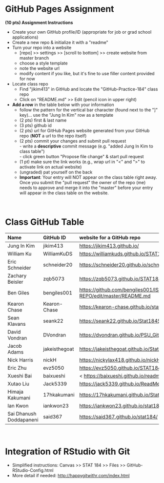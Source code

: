 
# GitHub Pages Assignment

**(10 pts) Assignment Instructions**

- Create your own GitHub profile/ID (appropriate for job or grad school applications)  
- Create a new repo & initialize it with a "readme"   
- Turn your repo into a website  
    - [repo] >> settings >> [scroll to bottom] >> create website from master branch  
    - choose a style template 
    - note the website url  
    - modify content if you like, but it's fine to use filler content provided for now  
- Locate class repo
    - Find "jikim413" in GitHub and locate the "GitHub-Practice-184" class repo
    - Click on "README.md" >> Edit (pencil icon in upper right)
- **Add a row** in the table below with your information 
    - follow the pattern for the vertical bar character (found next to the "]" key)... use the "Jung In Kim" row as a template
    - (2 pts) first & last name  
    - (3 pts) github id  
    - (2 pts) url for GitHub Pages website generated from your GitHub repo (**NOT** a url to the repo itself)
    - (2 pts) commit your changes and submit pull request   
            - write a **descriptive** commit message (e.g. "added Jung In Kim to class table")  
            - click green button "Propose file change" & start pull request  
    - (1 pt) make sure the link works (e.g., wrap url in "<" and ">" to activate link on actual website)  
    - (ungraded) pat yourself on the back
    - **Important**: Your entry will NOT appear on the class table right away.  Once you submit the "pull request" the owner of the repo (me) needs to approve and merge it into the "master" before your entry will appear in the class table on the website. 

<br>

# Class GitHub Table 

|Name                     |GitHub ID             |website for a GitHub repo                                |  
|:------------------------|:---------------------|:--------------------------------------------------------|  
| Jung In Kim | jikim413 | <https://jikim413.github.io/> |  
| William Ku  | WilliamKuDS | <https://williamkuds.github.io/STAT184_Assignment1/> |
| Eric Schneider | schneider20 | https://schneider20.github.io/schneider/ |
| Zachary Beisler | zqb5073 | <https://zqb5073.github.io/STAT184_Assignment1//> |
| Ben Giles   | bengiles001 | <https://github.com/bengiles001/IST-184-REPO/edit/master/README.md>
|Kearon Chase |Kearon-Chase | <https://kearon-chase.github.io/stat184/>
| Sean Klavans | seank22 | <https://seank22.github.io/Stat184Sean/> |
| David Vondran | DVondran | <https://dvondran.github.io/PSU_GitHub/> |
| Jacob Adams | jakeisthegoat | <https://jakeisthegoat.github.io/Stat184/> |
| Nick Harris |  nickH      |    https://nickylax418.github.io/nickH/|
| Eric Zhu    | evz5050  | <https://evz5050.github.io/STAT184/> |
| Xueshi Bai | baixueshi | < https://baixueshi.github.io/readme/.> |
| Xutao Liu   | Jack5339    | <https://jack5339.github.io/ReadMe/> |  
| Himaja Kakumani | 17hkakumani | <https://17hkakumani.github.io/Stat184/> |
| Ian Kwon    | iankwon23 | <https://iankwon23.github.io/stat184/> |
| Sai Dhanush Doddapaneni | said367 | <https://said367.github.io/stat184/> | 
<br>

# Integration of RStudio with Git

- Simplified instructions: Canvas >> STAT 184 >> Files >> GitHub-RStudio-Config.html  
- More detail if needed: <http://happygitwithr.com/index.html>


